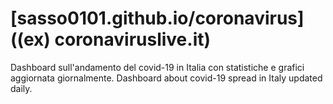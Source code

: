 # [sasso0101.github.io/coronavirus]((ex) coronaviruslive.it)

Dashboard sull'andamento del covid-19 in Italia con statistiche e grafici aggiornata giornalmente.
Dashboard about covid-19 spread in Italy updated daily.
